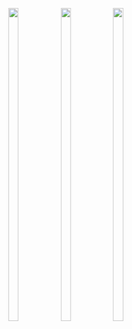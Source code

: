 <p>

  <img src = "https://user-images.githubusercontent.com/125651843/221618680-345a5037-5deb-491a-99f4-d560fb64618c.png" width=20% height=40%>
  <img src = "https://user-images.githubusercontent.com/125651843/221616892-0c7671ac-89fe-4125-8ee7-c3d9af9576eb.png" width=20% height=40%>
  <img src = "https://user-images.githubusercontent.com/125651843/221618334-f48462d7-5d8c-4a8a-bf59-ea5791def09c.png" width=20% height=40%>
  
</p>


